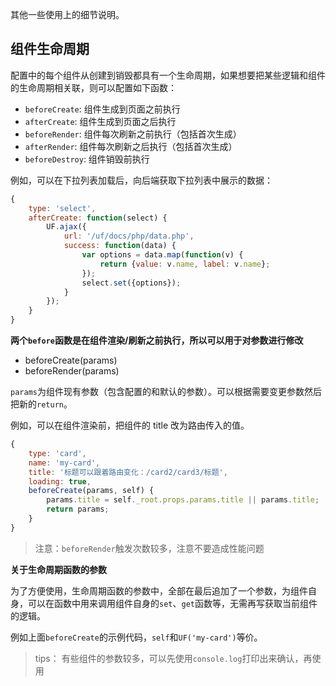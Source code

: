 其他一些使用上的细节说明。

## 组件生命周期

配置中的每个组件从创建到销毁都具有一个生命周期，如果想要把某些逻辑和组件的生命周期相关联，则可以配置如下函数：

* `beforeCreate`: 组件生成到页面之前执行
* `afterCreate`: 组件生成到页面之后执行
* `beforeRender`: 组件每次刷新之前执行（包括首次生成）
* `afterRender`: 组件每次刷新之后执行（包括首次生成）
* `beforeDestroy`: 组件销毁前执行

例如，可以在下拉列表加载后，向后端获取下拉列表中展示的数据：
```javascript
{
    type: 'select',
    afterCreate: function(select) {
        UF.ajax({
            url: '/uf/docs/php/data.php',
            success: function(data) {
                var options = data.map(function(v) {
                    return {value: v.name, label: v.name};
                });
                select.set({options});
            }
        });
    }
}
```

**两个`before`函数是在组件渲染/刷新之前执行，所以可以用于对参数进行修改**

* beforeCreate(params)
* beforeRender(params)

`params`为组件现有参数（包含配置的和默认的参数）。可以根据需要变更参数然后把新的`return`。

例如，可以在组件渲染前，把组件的 title 改为路由传入的值。

```javascript
{
    type: 'card',
    name: 'my-card',
    title: '标题可以跟着路由变化：/card2/card3/标题',
    loading: true,
    beforeCreate(params, self) {
        params.title = self._root.props.params.title || params.title;
        return params;
    }
}
```

> 注意：`beforeRender`触发次数较多，注意不要造成性能问题


**关于生命周期函数的参数**

为了方便使用，生命周期函数的参数中，全部在最后追加了一个参数，为组件自身，可以在函数中用来调用组件自身的`set`、`get`函数等，无需再写获取当前组件的逻辑。

例如上面`beforeCreate`的示例代码，`self`和`UF('my-card')`等价。

> tips： 有些组件的参数较多，可以先使用`console.log`打印出来确认，再使用

